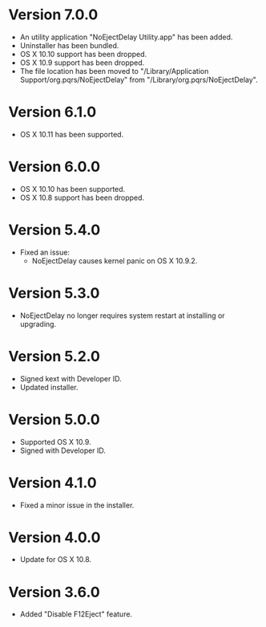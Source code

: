 # Version 7.0.0

* An utility application "NoEjectDelay Utility.app" has been added.
* Uninstaller has been bundled.
* OS X 10.10 support has been dropped.
* OS X 10.9 support has been dropped.
* The file location has been moved to "/Library/Application Support/org.pqrs/NoEjectDelay" from "/Library/org.pqrs/NoEjectDelay".


# Version 6.1.0

* OS X 10.11 has been supported.


# Version 6.0.0

* OS X 10.10 has been supported.
* OS X 10.8 support has been dropped.


# Version 5.4.0

* Fixed an issue:
    * NoEjectDelay causes kernel panic on OS X 10.9.2.


# Version 5.3.0

* NoEjectDelay no longer requires system restart at installing or upgrading.


# Version 5.2.0

* Signed kext with Developer ID.
* Updated installer.


# Version 5.0.0

* Supported OS X 10.9.
* Signed with Developer ID.


# Version 4.1.0

* Fixed a minor issue in the installer.


# Version 4.0.0

* Update for OS X 10.8.


# Version 3.6.0

* Added "Disable F12Eject" feature.
